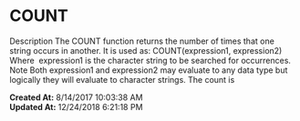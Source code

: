 # COUNT

Description The COUNT function returns the number of times that one string occurs in another. It is used as: COUNT(expression1, expression2) Where  expression1 is the character string to be searched for occurrences. Note Both expression1 and expression2 may evaluate to any data type but logically they will evaluate to character strings. The count is  

**Created At:** 8/14/2017 10:03:38 AM  
**Updated At:** 12/24/2018 6:21:18 PM  

